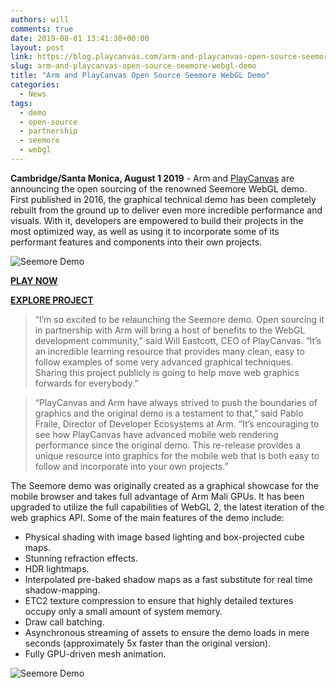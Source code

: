 ```yaml
---
authors: will
comments: true
date: 2019-08-01 13:41:30+00:00
layout: post
link: https://blog.playcanvas.com/arm-and-playcanvas-open-source-seemore-webgl-demo/
slug: arm-and-playcanvas-open-source-seemore-webgl-demo
title: "Arm and PlayCanvas Open Source Seemore WebGL Demo"
categories:
  - News
tags:
  - demo
  - open-source
  - partnership
  - seemore
  - webgl
---
```


**Cambridge/Santa Monica, August 1 2019** - Arm and [PlayCanvas](https://playcanvas.com/) are announcing the open sourcing of the renowned Seemore WebGL demo. First published in 2016, the graphical technical demo has been completely rebuilt from the ground up to deliver even more incredible performance and visuals. With it, developers are empowered to build their projects in the most optimized way, as well as using it to incorporate some of its performant features and components into their own projects.

![Seemore Demo](/img/seemore-greenhouse.png)

[**PLAY NOW**](https://playcanv.as/p/MflWvdTW/)

[**EXPLORE PROJECT**](https://playcanvas.com/project/612100/overview/seemore)

> “I’m so excited to be relaunching the Seemore demo. Open sourcing it in partnership with Arm will bring a host of benefits to the WebGL development community,” said Will Eastcott, CEO of PlayCanvas. “It’s an incredible learning resource that provides many clean, easy to follow examples of some very advanced graphical techniques. Sharing this project publicly is going to help move web graphics forwards for everybody.”

> “PlayCanvas and Arm have always strived to push the boundaries of graphics and the original demo is a testament to that,” said Pablo Fraile, Director of Developer Ecosystems at Arm. “It’s encouraging to see how PlayCanvas have advanced mobile web rendering performance since the original demo. This re-release provides a unique resource into graphics for the mobile web that is both easy to follow and incorporate into your own projects.”

The Seemore demo was originally created as a graphical showcase for the mobile browser and takes full advantage of Arm Mali GPUs. It has been upgraded to utilize the full capabilities of WebGL 2, the latest iteration of the web graphics API. Some of the main features of the demo include:

- Physical shading with image based lighting and box-projected cube maps.
- Stunning refraction effects.
- HDR lightmaps.
- Interpolated pre-baked shadow maps as a fast substitute for real time shadow-mapping.
- ETC2 texture compression to ensure that highly detailed textures occupy only a small amount of system memory.
- Draw call batching.
- Asynchronous streaming of assets to ensure the demo loads in mere seconds (approximately 5x faster than the original version).
- Fully GPU-driven mesh animation.

![Seemore Demo](/img/seemore-games-room.png)
